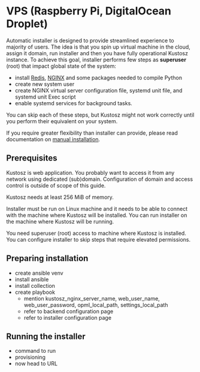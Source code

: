# VPS (Raspberry Pi, DigitalOcean Droplet)

Automatic installer is designed to provide streamlined experience to majority of users. The idea is that you spin up virtual machine in the cloud, assign it domain, run installer and then you have fully operational Kustosz instance. To achieve this goal, installer performs few steps as **superuser** (root) that impact global state of the system:

* install [Redis](https://redis.io/), [NGINX](https://www.nginx.com/) and some packages needed to compile Python
* create new system user
* create NGINX virtual server configuration file, systemd unit file, and systemd unit Exec script
* enable systemd services for background tasks.

You can skip each of these steps, but Kustosz might not work correctly until you perform their equivalent on your system.

If you require greater flexibility than installer can provide, please read documentation on [manual installation](./vps).

## Prerequisites

Kustosz is web application. You probably want to access it from any network using dedicated (sub)domain. Configuration of domain and access control is outside of scope of this guide.

Kustosz needs at least 256 MiB of memory.

Installer must be run on Linux machine and it needs to be able to connect with the machine where Kustosz will be installed. You can run installer on the machine where Kustosz will be running.

You need superuser (root) access to machine where Kustosz is installed. You can configure installer to skip steps that require elevated permissions.

## Preparing installation

- create ansible venv
- install ansible
- install collection
- create playbook
    - mention kustosz_nginx_server_name, web_user_name, web_user_password, opml_local_path, settings_local_path
    - refer to backend configuration page
    - refer to installer configuration page

## Running the installer

- command to run
- provisioning
- now head to URL
